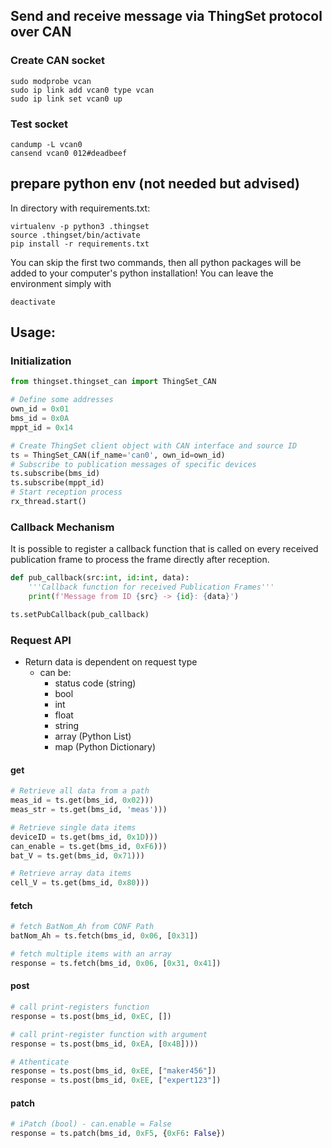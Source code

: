 ## Send and receive message via ThingSet protocol over CAN

### Create CAN socket
``` shell
sudo modprobe vcan
sudo ip link add vcan0 type vcan
sudo ip link set vcan0 up
```

### Test socket
``` shell
candump -L vcan0
cansend vcan0 012#deadbeef
```

## prepare python env (not needed but advised)
In directory with requirements.txt:

``` shell
virtualenv -p python3 .thingset
source .thingset/bin/activate
pip install -r requirements.txt
```
You can skip the first two commands, then all python packages will be added to your computer's python installation! You can leave the environment simply with
``` shell
deactivate
```

## Usage:

### Initialization

```python
from thingset.thingset_can import ThingSet_CAN

# Define some addresses
own_id = 0x01
bms_id = 0x0A
mppt_id = 0x14

# Create ThingSet client object with CAN interface and source ID
ts = ThingSet_CAN(if_name='can0', own_id=own_id)
# Subscribe to publication messages of specific devices
ts.subscribe(bms_id)
ts.subscribe(mppt_id)
# Start reception process
rx_thread.start()
```

### Callback Mechanism

It is possible to register a callback function that is called on every received publication frame to process the frame directly after reception.

```python
def pub_callback(src:int, id:int, data):
    '''Callback function for received Publication Frames'''
    print(f'Message from ID {src} -> {id}: {data}')

ts.setPubCallback(pub_callback)
```

### Request API

* Return data is dependent on request type
  * can be:
    * status code (string)
    * bool
    * int
    * float
    * string
    * array (Python List)
    * map (Python Dictionary)

#### get

```python
# Retrieve all data from a path
meas_id = ts.get(bms_id, 0x02)))
meas_str = ts.get(bms_id, 'meas')))

# Retrieve single data items
deviceID = ts.get(bms_id, 0x1D)))
can_enable = ts.get(bms_id, 0xF6)))
bat_V = ts.get(bms_id, 0x71)))

# Retrieve array data items
cell_V = ts.get(bms_id, 0x80)))
```

#### fetch

```python
# fetch BatNom_Ah from CONF Path
batNom_Ah = ts.fetch(bms_id, 0x06, [0x31])

# fetch multiple items with an array
response = ts.fetch(bms_id, 0x06, [0x31, 0x41])
```

#### post

```python
# call print-registers function
response = ts.post(bms_id, 0xEC, [])

# call print-register function with argument
response = ts.post(bms_id, 0xEA, [0x4B])))

# Athenticate
response = ts.post(bms_id, 0xEE, ["maker456"])
response = ts.post(bms_id, 0xEE, ["expert123"])
```

#### patch

```python
# iPatch (bool) - can.enable = False
response = ts.patch(bms_id, 0xF5, {0xF6: False})
```
